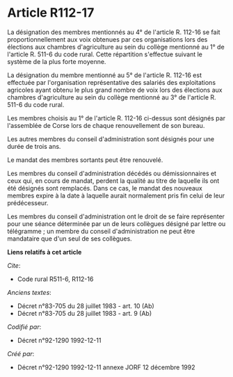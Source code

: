 # Article R112-17

La désignation des membres mentionnés au 4° de l'article R. 112-16 se fait proportionnellement aux voix obtenues par ces
organisations lors des élections aux chambres d'agriculture au sein du collège mentionné au 1° de l'article R. 511-6 du code
rural. Cette répartition s'effectue suivant le système de la plus forte moyenne.

La désignation du membre mentionné au 5° de l'article R. 112-16 est effectuée par l'organisation représentative des salariés
des exploitations agricoles ayant obtenu le plus grand nombre de voix lors des élections aux chambres d'agriculture au sein
du collège mentionné au 3° de l'article R. 511-6 du code rural.

Les membres choisis au 1° de l'article R. 112-16 ci-dessus sont désignés par l'assemblée de Corse lors de chaque
renouvellement de son bureau.

Les autres membres du conseil d'administration sont désignés pour une durée de trois ans.

Le mandat des membres sortants peut être renouvelé.

Les membres du conseil d'administration décédés ou démissionnaires et ceux qui, en cours de mandat, perdent la qualité au
titre de laquelle ils ont été désignés sont remplacés. Dans ce cas, le mandat des nouveaux membres expire à la date à
laquelle aurait normalement pris fin celui de leur prédécesseur.

Les membres du conseil d'administration ont le droit de se faire représenter pour une séance déterminée par un de leurs
collègues désigné par lettre ou télégramme ; un membre du conseil d'administration ne peut être mandataire que d'un seul de
ses collègues.

**Liens relatifs à cet article**

_Cite_:

  - Code rural R511-6, R112-16

_Anciens textes_:

  - Décret n°83-705 du 28 juillet 1983 - art. 10 (Ab)
  - Décret n°83-705 du 28 juillet 1983 - art. 9 (Ab)

_Codifié par_:

  - Décret n°92-1290 1992-12-11

_Créé par_:

  - Décret n°92-1290 1992-12-11 annexe JORF 12 décembre 1992
